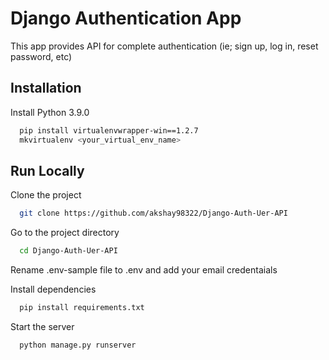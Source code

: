 
# Django Authentication App

This app provides API for complete authentication (ie; sign up, log in, reset password, etc)

## Installation

Install Python 3.9.0

```bash
  pip install virtualenvwrapper-win==1.2.7
  mkvirtualenv <your_virtual_env_name>  
```
    
## Run Locally

Clone the project

```bash
  git clone https://github.com/akshay98322/Django-Auth-Uer-API
```

Go to the project directory

```bash
  cd Django-Auth-Uer-API
```

Rename .env-sample file to .env and add your email credentaials

Install dependencies

```bash
  pip install requirements.txt
```

Start the server

```bash
  python manage.py runserver
```

